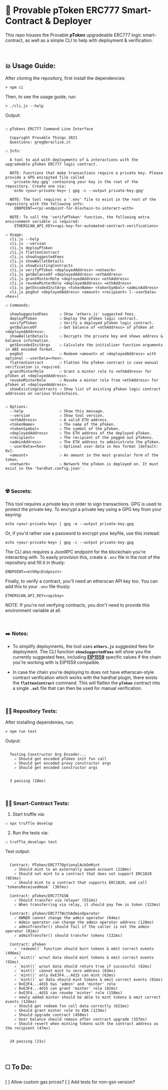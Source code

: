 # :page_with_curl: Provable pToken ERC777 Smart-Contract & Deployer

This repo houses the Provable __pToken__ upgradeable ERC777 logic smart-contract, as well as a simple CLI to help with deployment & verification.

&nbsp;

## :boom: Usage Guide:

After cloning the repository, first install the dependencies:

```
> npm ci
```

Then, to see the usage guide, run:

```
> ./cli.js --help
```

Output:

```

❍ pTokens ERC777 Command Line Interface

  Copyright Provable Things 2021
  Questions: greg@oraclize.it

❍ Info:

  A tool to aid with deployments of & interactions with the upgradeable pToken ERC777 logic contract.

  NOTE: Functions that make transactions require a private key. Please provide a GPG encrpyted file called
   'private-key.gpg' containing your key in the root of the repository. Create one via:
   'echo <your-private-key> | gpg -c --output private-key.gpg'

  NOTE: The tool requires a '.env' file to exist in the root of the repository with the following info:
    ENDPOINT=<rpc-endpoint-for-blochain-to-interact-with>

  NOTE: To call the 'verifyPToken' function, the following extra environment variable is required:
    ETHERSCAN_API_KEY=<api-key-for-automated-contract-verifications>

❍ Usage:
  cli.js --help
  cli.js --version
  cli.js deployPToken
  cli.js flattenContract
  cli.js showSuggestedFees
  cli.js showWalletDetails
  cli.js showExistingContracts
  cli.js verifyPToken <deployedAddress> <network>
  cli.js getBalanceOf <deployedAddress> <ethAddress>
  cli.js grantMinterRole <deployedAddress> <ethAddress>
  cli.js revokeMinterRole <deployedAddress> <ethAddress>
  cli.js getEncodedInitArgs <tokenName> <tokenSymbol> <adminAddress>
  cli.js pegOut <deployedAddress> <amount> <recipient> [--userData=<hex>]

❍ Commands:

  showSuggestedFees     ❍ Show 'ethers.js' suggested fees.
  deployPToken          ❍ Deploy the pToken logic contract.
  verifyPToken          ❍ Verify a deployed pToken logic contract.
  getBalanceOf          ❍ Get balance of <ethAddress> of pToken at <deployedAddress>.
  showWalletDetails     ❍ Decrypts the private key and shows address & balance information.
  getEncodedInitArgs    ❍ Calculate the initializer function arguments in ABI encoded format.
  pegOut                ❍ Redeem <amount> at <deployedAddress> with optional --userData=<hex>.
  flattenContract       ❍ Flatten the pToken contract in case manual verification is required.
  grantMinterRole       ❍ Grant a minter role to <ethAddress> for pToken at <deployedAddress>.
  revokeMinterRole      ❍ Revoke a minter role from <ethAddress> for pToken at <deployedAddress>.
  showExistingContracts ❍ Show list of existing pToken logic contract addresses on various blockchains.


❍ Options:
  --help                ❍ Show this message.
  --version             ❍ Show tool version.
  <ethAddress>          ❍ A valid ETH address.
  <tokenName>           ❍ The name of the pToken.
  <tokenSymbol>         ❍ The symbol of the pToken.
  <deployedAddress>     ❍ The ETH address of the deployed pToken.
  <recipient>           ❍ The recipient of the pegged out pTokens.
  <adminAddress>        ❍ The ETH address to administrate the pToken.
  --userData=<hex>      ❍ Optional user data in hex format [default: 0x].
  <amount>              ❍ An amount in the most granular form of the token.
  <network>             ❍ Network the pToken is deployed on. It must exist in the 'hardhat.config.json'.

```

&nbsp;

### :radioactive: Secrets:

This tool requires a private key in order to sign transactions. GPG is used to protect the private key. To encrypt a private key using a GPG key from your keyring:

```
echo <your-private-key> | gpg -e --output private-key.gpg
```

Or, if you'd rather use a password to encrypt your keyfile, use this instead:

```
echo <your-private-key> | gpg -c --output private-key.gpg
```

The CLI also requires a JsonRPC endpoint for the blockchain you're interacting with. To easily provision this, create a `.env` file in the root of the repository and fill it in thusly:

```
ENDPOINT=<ethRpcEndpoint>
```

Finally, to verify a contract, you'll need an etherscan API key too. You can add this to your `.env` file thusly:

```
ETHERSCAN_API_KEY=<apikey>
```

NOTE: If you're not verifying contracts, you don't need to provide this environment variable at all.

&nbsp;

### :black_nib: Notes:

 - To simplify deployments, the tool uses __`ethers.js`__ suggested fees for deployment. The CLI function __`showSuggestedFees`__ will show you the currently suggested fees, including __[EIP1559](https://github.com/ethereum/EIPs/blob/master/EIPS/eip-1559.md)__ specific values if the chain you're working with is EIP1559 compaible.

 - In case the chain you're deploying to does not have etherscan-style contract verification which works with the hardhat plugin, there exists the __`flattenContract`__ command. This will flatten the __`pToken`__ contract into a single __`.sol`__ file that can then be used for manual verification.

&nbsp;

### :guardsman: Repository Tests:

After installing dependenies, run:

```
> npm run test
```

Output:

```

  Testing Constructor Arg Encoder...
    ✓ Should get encoded pToken init fxn call
    ✓ Should get encoded proxy constructor args
    ✓ Should get encoded constructor args


  3 passing (18ms)

```

&nbsp;

### :guardsman: Smart-Contract Tests:

1) Start truffle via:

```
❍ npx truffle develop
```

2) Run the tests via:

```
❍ truffle_develop> test
```

Test output:

```

  Contract: PToken/ERC777OptionalAckOnMint
    ✓ Should mint to an externally owned account (210ms)
    ✓ Should not mint to a contract that does not support ERC1820 (853ms)
    ✓ Should mint to a contract that supports ERC1820, and call `tokensReceivedHook` (307ms)

  Contract: pToken/ERC777GSN
    ✓ Should transfer via relayer (551ms)
    ✓ When transferring via relay, it should pay fee in token (323ms)

  Contract: pToken/ERC777WithAdminOperator
    ✓ OWNER cannot change the admin operator (64ms)
    ✓ Admin operator can change the admin operator address (128ms)
    ✓ adminTransfer() should fail if the caller is not the admin operator (81ms)
    ✓ adminTransfer() should transfer tokens (132ms)

  Contract: pToken
    ✓ `redeem()` function should burn tokens & emit correct events (496ms)
    ✓ `mint()` w/out data should mint tokens & emit correct events (92ms)
    ✓ `mint()` w/out data should return true if successful (82ms)
    ✓ `mint()` cannot mint to zero address (63ms)
    ✓ 'mint()' only 0xE3F4...4d15 can mint (63ms)
    ✓ `mint()` w/ data should mint tokens & emit correct events (81ms)
    ✓ 0xE3F4...4d15 has 'admin' and 'minter' role
    ✓ 0xE3F4...4d15 can grant 'minter' role (82ms)
    ✓ 0xE3F4...4d15 can revoke 'minter' role (158ms)
    ✓ newly added minter should be able to mint tokens & emit correct events (134ms)
    ✓ Should get redeem fxn call data correctly (621ms)
    ✓ Should grant minter role to EOA (123ms)
    ✓ Should upgrade contract (450ms)
    ✓ User balance should remain after contract upgrade (357ms)
    ✓ Should revert when minting tokens with the contract address as the recipient (47ms)


  24 passing (21s)

```

&nbsp;

## :white_medium_square: To Do:

[ ] Allow custom gas prices?
[ ] Add tests for non-gsn version?
